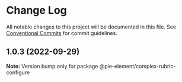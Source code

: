 # Change Log

All notable changes to this project will be documented in this file.
See [Conventional Commits](https://conventionalcommits.org) for commit guidelines.

## 1.0.3 (2022-09-29)

**Note:** Version bump only for package @pie-element/complex-rubric-configure
